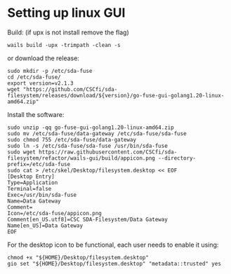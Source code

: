 # Setting up linux GUI

Build:
(if upx is not install remove the flag)
```
wails build -upx -trimpath -clean -s
```

or download the release:
```
sudo mkdir -p /etc/sda-fuse
cd /etc/sda-fuse/
export version=v2.1.3
wget "https://github.com/CSCfi/sda-filesystem/releases/download/${version}/go-fuse-gui-golang1.20-linux-amd64.zip"
```

Install the software:
```
sudo unzip -qq go-fuse-gui-golang1.20-linux-amd64.zip
sudo mv /etc/sda-fuse/data-gateway /etc/sda-fuse/sda-fuse
sudo chmod 755 /etc/sda-fuse/data-gateway
sudo ln -s /etc/sda-fuse/sda-fuse /usr/bin/sda-fuse
sudo wget https://raw.githubusercontent.com/CSCfi/sda-filesystem/refactor/wails-gui/build/appicon.png --directory-prefix=/etc/sda-fuse
sudo cat > /etc/skel/Desktop/filesystem.desktop << EOF
[Desktop Entry]
Type=Application
Terminal=false
Exec=/usr/bin/sda-fuse
Name=Data Gateway
Comment=
Icon=/etc/sda-fuse/appicon.png
Comment[en_US.utf8]=CSC SDA-Filesystem/Data Gateway
Name[en_US]=Data Gateway
EOF
```

For the desktop icon to be functional, each user needs to enable it using:
```
chmod +x "${HOME}/Desktop/filesystem.desktop"
gio set "${HOME}/Desktop/filesystem.desktop" "metadata::trusted" yes
```
